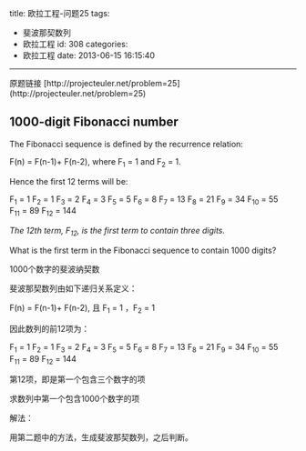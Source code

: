 title: 欧拉工程-问题25
tags:
  - 斐波那契数列
  - 欧拉工程
id: 308
categories:
  - 欧拉工程
date: 2013-06-15 16:15:40
---

<div>原题链接 [http://projecteuler.net/problem=25](http://projecteuler.net/problem=25)</div>
<div>

## 1000-digit Fibonacci number

</div>
<div>

The Fibonacci sequence is defined by the recurrence relation:

F(n) = F(n-1)+ F(n-2), where F<sub>1</sub> = 1 and F<sub>2</sub> = 1.

Hence the first 12 terms will be:

F<sub>1</sub> = 1
F<sub>2</sub> = 1
F<sub>3</sub> = 2
F<sub>4</sub> = 3
F<sub>5</sub> = 5
F<sub>6</sub> = 8
F<sub>7</sub> = 13
F<sub>8</sub> = 21
F<sub>9</sub> = 34
F<sub>10</sub> = 55
F<sub>11</sub> = 89
F<sub>12</sub> = 144

_The 12th term, F<sub>12</sub>, is the first term to contain three digits._

What is the first term in the Fibonacci sequence to contain 1000 digits?

1000个数字的斐波纳契数

斐波那契数列由如下递归关系定义：

F(n) = F(n-1)+ F(n-2), 且 F<sub>1</sub> = 1 ，F<sub>2</sub> = 1

因此数列的前12项为：

F<sub>1</sub> = 1
F<sub>2</sub> = 1
F<sub>3</sub> = 2
F<sub>4</sub> = 3
F<sub>5</sub> = 5
F<sub>6</sub> = 8
F<sub>7</sub> = 13
F<sub>8</sub> = 21
F<sub>9</sub> = 34
F<sub>10</sub> = 55
F<sub>11</sub> = 89
F<sub>12</sub> = 144

第12项，即是第一个包含三个数字的项

求数列中第一个包含1000个数字的项

解法：

用第二题中的方法，生成斐波那契数列，之后判断。

</div>